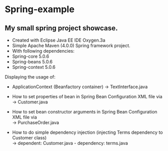 # Spring-example
## My small spring project showcase.

 * Created with Eclipse Java EE IDE Oxygen.3a
 * Simple Apache Maven (4.0.0)  Spring framework project.
 * With following dependencies:
 * Spring-core 5.0.6
 * Spring-beans 5.0.6
 * Spring-context 5.0.6
 
 Displaying the usage of:
 
 * ApplicationContext (Beanfactory container)
  -> TextInterface.java
  
 * How to set properties of bean in Spring Bean Configuration XML file via <property>
  -> Customer.java
  
 * How to set bean constructor arguments in Spring Bean Configuration XML file via <constructor-arg>		
  -> PurchaseOrder.java
 
 * How to do simple dependency injection (injecting Terms dependency to Customer class)					
  -> dependent: Customer.java - dependency: terms.java
